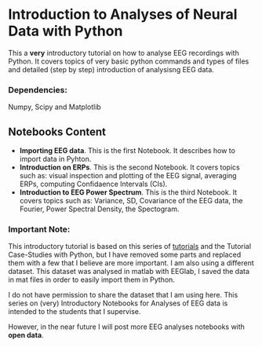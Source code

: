 # Introduction to Analyses of Neural Data with Python
This a **very** introductory tutorial on how to analyse EEG recordings with Python. It covers topics of very basic python commands and types of files and detailed (step by step) introduction of analysisng EEG data.

### Dependencies:
Numpy, Scipy and Matplotlib 

## Notebooks Content
* **Importing EEG data**. This is the first Notebook. It describes how to import data in Pyhton.
* **Introduction on ERPs**. This is the second Notebook. It covers topics such as: visual inspection and plotting of the EEG signal, averaging ERPs, computing Confidaence Intervals (CIs).
* **Introduction to EEG Power Spectrum**. This is the third Notebook. It covers topics such as: Variance, SD, Covariance of the EEG data, the Fourier, Power Spectral Density, the Spectogram. 

### Important Note:

This introductory tutorial is based on this series of [tutorials](https://www.youtube.com/channel/UCFsUKOZPGfa4V9Artaae6gw/playlists) and the Tutorial Case-Studies with Python, but I have removed some parts and replaced them with a few that I believe are more important. I am also using a different dataset. This dataset was analysed in matlab with EEGlab, I saved the data in mat files in order to easily import them in Python.

I do not have permission to share the dataset that I am using here. This series on (very) Introductory Notebooks for Analyses of EEG data is intended to the students that I supervise. 

However, in the near future I will post more EEG analyses notebooks with **open data**.
